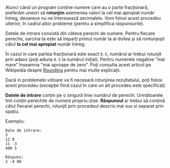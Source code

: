 Atunci când un program conține numere care au o parte fracționară, preferăm uneori să **rotunjim** asemenea valori la cel mai apropiat număr întreg, deoarece nu ne înteresează zecimalele. Vom folosi acest procedeu ulterior, în cadrul altor probleme (pentru a simplifica răspunsurile).

Datele de intrare consistă din câteva perechi de numere. Pentru fiecare pereche, sarcina ta este să împarți primul număr la al doilea și să rontunjești câtul **la cel mai apropiat** număr întreg.

În cazul in care partea fracționară este exact `0.5`, numărul ar trebui rotunjit prin adaos (poți aduna `0.5` la numărul inițial). Pentru numerele negative "mai mare" înseamna "mai aproape de zero". Poți consulta acest articol pe Wikipedia despre [Rounding](http://en.wikipedia.org/wiki/Rounding#Round_half_up) pentru mai multe explicații.

Dacă in problemele viitoare va fi necesară rotunjirea rezultatului, poți folosi acest procedeu (excepție fiind cazul în care un alt procedeu este specificat)

**Datele de intrare** conțin pe o singură linie numărul de perechi.
Următoarele linii conțin perechile de numere propriu-zise.
**Răspunsul** ar trebui să conțină câtul fiecarei perechi, rotunjit prin procedeul descris mai sus si separat prin spațiu.

Exemplu:

	Date de intrare:
	3
	12 8
	11 -3
	400 5
	
	Răspuns:
	2 -4 80
